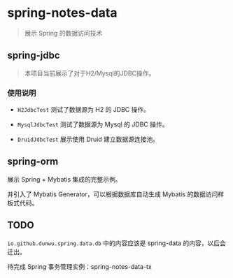 # spring-notes-data

> 展示 Spring 的数据访问技术

## spring-jdbc

> 本项目当前展示了对于H2/Mysql的JDBC操作。

### 使用说明

- `H2JdbcTest` 测试了数据源为 H2 的 JDBC 操作。

- `MysqlJdbcTest` 测试了数据源为 Mysql 的 JDBC 操作。

- `DruidJdbcTest` 展示使用 Druid 建立数据源连接池。


## spring-orm

展示 Spring + Mybatis 集成的完整示例。

并引入了 Mybatis Generator，可以根据数据库自动生成 Mybatis 的数据访问样板式代码。

## TODO

`io.github.dunwu.spring.data.db` 中的内容应该是 spring-data 的内容，以后会迁出。

待完成 Spring 事务管理实例：spring-notes-data-tx
